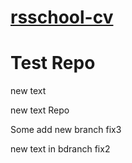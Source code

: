 # [rsschool-cv](https://annavoloshina.github.io/rsschool-cv/cv)

# Test Repo
new text

new text Repo


Some add new branch fix3

new text in bdranch fix2
